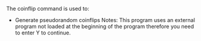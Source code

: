 The coinflip command is used to:
* Generate pseudorandom coinflips
Notes:
This program uses an external program not loaded at the beginning of the program therefore you need to enter Y to continue.

